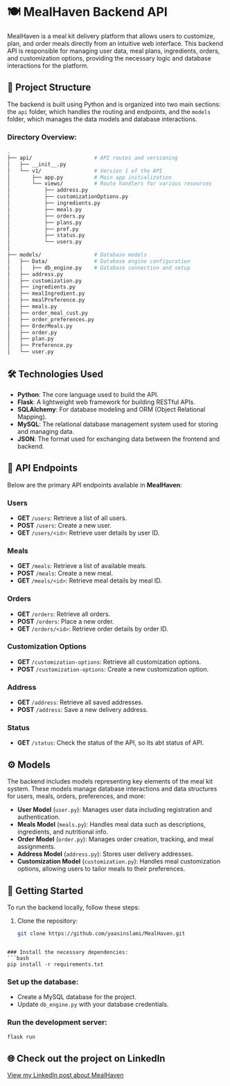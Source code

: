 # 🍽️ MealHaven Backend API

MealHaven is a meal kit delivery platform that allows users to customize, plan, and order meals directly from an intuitive web interface. This backend API is responsible for managing user data, meal plans, ingredients, orders, and customization options, providing the necessary logic and database interactions for the platform.

## 📁 Project Structure

The backend is built using Python and is organized into two main sections: the `api` folder, which handles the routing and endpoints, and the `models` folder, which manages the data models and database interactions.

### Directory Overview:

```bash
.
├── api/                    # API routes and versioning
│   ├── __init__.py
│   └── v1/                 # Version 1 of the API
│       ├── app.py          # Main app initialization
│       └── views/          # Route handlers for various resources
│           ├── address.py
│           ├── customizationOptions.py
│           ├── ingredients.py
│           ├── meals.py
│           ├── orders.py
│           ├── plans.py
│           ├── pref.py
│           ├── status.py
│           └── users.py
│
├── models/                 # Database models
│   ├── Data/               # Database engine configuration
│   │   ├── db_engine.py    # Database connection and setup
│   ├── address.py
│   ├── customization.py
│   ├── ingredients.py
│   ├── mealIngredient.py
│   ├── mealPreference.py
│   ├── meals.py
│   ├── order_meal_cust.py
│   ├── order_preferences.py
│   ├── OrderMeals.py
│   ├── order.py
│   ├── plan.py
│   ├── Preference.py
│   └── user.py
```

## 🛠️ Technologies Used

- **Python**: The core language used to build the API.
- **Flask**: A lightweight web framework for building RESTful APIs.
- **SQLAlchemy**: For database modeling and ORM (Object Relational Mapping).
- **MySQL**: The relational database management system used for storing and managing data.
- **JSON**: The format used for exchanging data between the frontend and backend.

## 📂 API Endpoints

Below are the primary API endpoints available in **MealHaven**:

### Users
- **GET** `/users`: Retrieve a list of all users.
- **POST** `/users`: Create a new user.
- **GET** `/users/<id>`: Retrieve user details by user ID.

### Meals
- **GET** `/meals`: Retrieve a list of available meals.
- **POST** `/meals`: Create a new meal.
- **GET** `/meals/<id>`: Retrieve meal details by meal ID.

### Orders
- **GET** `/orders`: Retrieve all orders.
- **POST** `/orders`: Place a new order.
- **GET** `/orders/<id>`: Retrieve order details by order ID.

### Customization Options
- **GET** `/customization-options`: Retrieve all customization options.
- **POST** `/customization-options`: Create a new customization option.

### Address
- **GET** `/address`: Retrieve all saved addresses.
- **POST** `/address`: Save a new delivery address.

### Status
- **GET** `/status`: Check the status of the API, so its abt status of API.

## ⚙️ Models

The backend includes models representing key elements of the meal kit system. These models manage database interactions and data structures for users, meals, orders, preferences, and more:

- **User Model** (`user.py`): Manages user data including registration and authentication.
- **Meals Model** (`meals.py`): Handles meal data such as descriptions, ingredients, and nutritional info.
- **Order Model** (`order.py`): Manages order creation, tracking, and meal assignments.
- **Address Model** (`address.py`): Stores user delivery addresses.
- **Customization Model** (`customization.py`): Handles meal customization options, allowing users to tailor meals to their preferences.

## 🚀 Getting Started

To run the backend locally, follow these steps:

1. Clone the repository:
   ```bash
   git clone https://github.com/yaasinslami/MealHaven.git
```

### Install the necessary dependencies:
```bash
pip install -r requirements.txt
```

### Set up the database:
- Create a MySQL database for the project.
- Update `db_engine.py` with your database credentials.

### Run the development server:
```bash
flask run
```
## 🌐 Check out the project on LinkedIn
[View my LinkedIn post about MealHaven](https://www.linkedin.com/posts/yassine-slami-5511a2279_title-elevating-meal-planning-unveiling-activity-7241877679136780289-blw8?utm_source=share&utm_medium=member_desktop)

